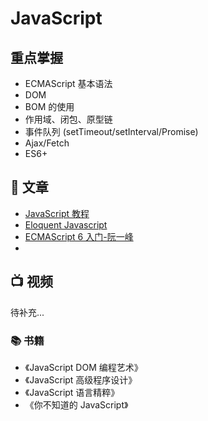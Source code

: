 # JavaScript

## 重点掌握

- ECMAScript 基本语法
- DOM
- BOM 的使用
- 作用域、闭包、原型链
- 事件队列 (setTimeout/setInterval/Promise)
- Ajax/Fetch
- ES6+

## 📄 文章

- [JavaScript 教程](https://www.runoob.com/js/js-tutorial.html)
- [Eloquent Javascript](https://eloquentjavascript.net/)
- [ECMAScript 6 入门-阮一峰](https://es6.ruanyifeng.com/)
-

## 📺 视频

待补充...

### 📚 书籍

- 《JavaScript DOM 编程艺术》
- 《JavaScript 高级程序设计》
- 《JavaScript 语言精粹》
- 《你不知道的 JavaScript》

